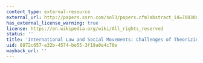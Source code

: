 ```yaml
---
content_type: external-resource
external_url: http://papers.ssrn.com/sol3/papers.cfm?abstract_id=700306
has_external_license_warning: true
license: https://en.wikipedia.org/wiki/All_rights_reserved
status: ''
title: 'International Law and Social Movements: Challenges of Theorizing Resistance'
uid: 8872c657-e32b-4574-be55-3f19a0e4c70e
wayback_url: ''
---
```

